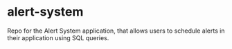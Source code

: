 # alert-system
Repo for the Alert System application, that allows users to schedule alerts in their application using SQL queries.

